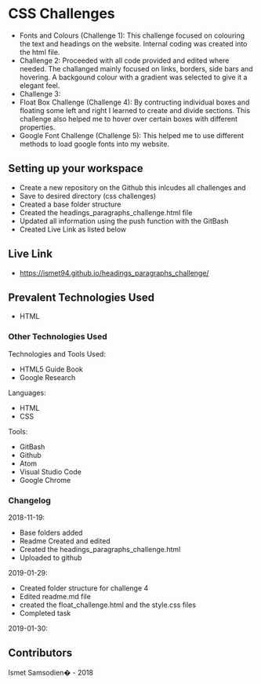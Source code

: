 # CSS Challenges

- Fonts and Colours (Challenge 1): This challenge focused on colouring the text and headings on the website. Internal coding was created into the html file.
- Challenge 2: Proceeded with all code provided and edited where needed. The challanged mainly focused on links, borders, side bars and hovering. A backgound colour with a gradient was selected to give it a elegant feel.
- Challenge 3:
- Float Box Challenge (Challenge 4): By contructing individual boxes and floating some left and right I learned to create and divide sections. This challenge also helped me to hover over certain boxes with different properties.
- Google Font Challenge (Challenge 5): This helped me to use different methods to load google fonts into my website. 

## Setting up your workspace

- Create a new repository on the Github this inlcudes all challenges and 
- Save to desired directory (css challenges)
- Created a base folder structure
- Created the headings_paragraphs_challenge.html file
- Updated all information using the push function with the GitBash
- Created Live Link as listed below

## Live Link

-  https://ismet94.github.io/headings_paragraphs_challenge/

## Prevalent Technologies Used

 - HTML

### Other Technologies Used

Technologies and Tools Used:

- HTML5 Guide Book
- Google Research

Languages:

- HTML
- CSS

Tools:

- GitBash
- Github
- Atom
- Visual Studio Code
- Google Chrome

### Changelog

2018-11-19:
- Base folders added
- Readme Created and edited
- Created the headings_paragraphs_challenge.html 
- Uploaded to github

2019-01-29:
- Created folder structure for challenge 4
- Edited readme.md file
- created the float_challenge.html and the style.css files
- Completed task

2019-01-30:

## Contributors

Ismet Samsodien� - 2018


